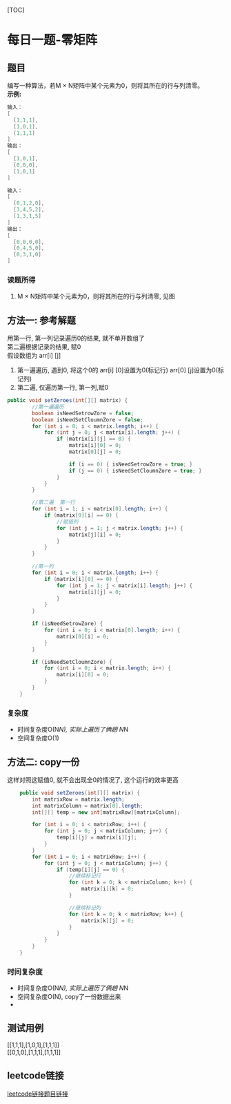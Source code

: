 [TOC]

# 每日一题-零矩阵

## 题目
编写一种算法，若M × N矩阵中某个元素为0，则将其所在的行与列清零。  
**示例:**  
```java
输入：
[
  [1,1,1],
  [1,0,1],
  [1,1,1]
]
输出：
[
  [1,0,1],
  [0,0,0],
  [1,0,1]
]

输入：
[
  [0,1,2,0],
  [3,4,5,2],
  [1,3,1,5]
]
输出：
[
  [0,0,0,0],
  [0,4,5,0],
  [0,3,1,0]
]
```

### 读题所得
1. M × N矩阵中某个元素为0，则将其所在的行与列清零, 见图

## 方法一: 参考解题
用第一行, 第一列记录遍历0的结果, 就不单开数组了  
第二遍根据记录的结果, 赋0  
假设数组为 arr[i] [j]
1. 第一遍遍历, 遇到0, 将这个0的 arr[i] [0]设置为0(标记行)    arr[0] [j]设置为0(标记列)
2. 第二遍, 仅遍历第一行, 第一列,赋0
```java
public void setZeroes(int[][] matrix) {
        //第一遍遍历
        boolean isNeedSetrowZore = false;
        boolean isNeedSetCloumnZore = false;
        for (int i = 0; i < matrix.length; i++) {
            for (int j = 0; j < matrix[i].length; j++) {
                if (matrix[i][j] == 0) {
                    matrix[i][0] = 0;
                    matrix[0][j] = 0;

                    if (i == 0) { isNeedSetrowZore = true; }
                    if (j == 0) { isNeedSetCloumnZore = true; }
                }
            }
        }

        //第二遍  第一行
        for (int i = 1; i < matrix[0].length; i++) {
            if (matrix[0][i] == 0) {
                //赋值列
                for (int j = 1; j < matrix.length; j++) {
                    matrix[j][i] = 0;
                }
            }
        }

        //第一列
        for (int i = 0; i < matrix.length; i++) {
            if (matrix[i][0] == 0) {
                for (int j = 1; j < matrix[i].length; j++) {
                    matrix[i][j] = 0;
                }
            }
        }

        if (isNeedSetrowZore) {
            for (int i = 0; i < matrix[0].length; i++) {
                matrix[0][i] = 0;
            }
        }

        if (isNeedSetCloumnZore) {
            for (int i = 0; i < matrix.length; i++) {
                matrix[i][0] = 0;
            }
        }
    }
```
### 复杂度
* 时间复杂度O(N*N), 实际上遍历了俩趟 N*N
* 空间复杂度O(1)

## 方法二: copy一份
这样对照这赋值0, 就不会出现全0的情况了, 这个运行的效率更高
```java
    public void setZeroes(int[][] matrix) {
        int matrixRow = matrix.length;
        int matrixColumn = matrix[0].length;
        int[][] temp = new int[matrixRow][matrixColumn];

        for (int i = 0; i < matrixRow; i++) {
            for (int j = 0; j < matrixColumn; j++) {
                temp[i][j] = matrix[i][j];
            }
        }
        for (int i = 0; i < matrixRow; i++) {
            for (int j = 0; j < matrixColumn; j++) {
                if (temp[i][j] == 0) {
                    //继续标记行
                    for (int k = 0; k < matrixColumn; k++) {
                        matrix[i][k] = 0;
                    }

                    //继续标记列
                    for (int k = 0; k < matrixRow; k++) {
                        matrix[k][j] = 0;
                    }
                }
            }
        }
    }
```
### 时间复杂度
* 时间复杂度O(N*N), 实际上遍历了俩趟 N*N
* 空间复杂度O(N), copy了一份数据出来
* 
## 测试用例
[[1,1,1],[1,0,1],[1,1,1]]  
[[0,1,0],[1,1,1],[1,1,1]]  

## leetcode链接
[leetcode链接题目链接](https://leetcode-cn.com/problems/zero-matrix-lcci/)  